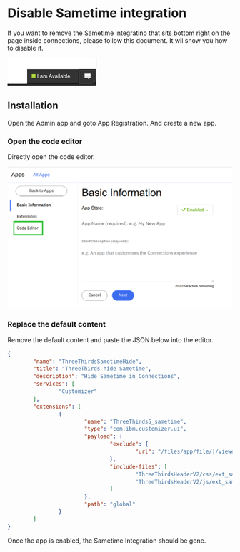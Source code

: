 # Disable Sametime integration

If you want to remove the Sametime integratino that sits bottom right on the page inside connections, please follow this document. It wil show you how to disable it.

![Sametime Integration](/assets/images/extensions/disable-sametime.png)

## Installation

Open the Admin app and goto App Registration. And create a new app.

### Open the code editor

Directly open the code editor.

![Code editor](/assets/images/extensions/appreg-code-editor.png)

### Replace the default content

Remove the default content and paste the JSON below into the editor.

```json
{
        "name": "ThreeThirdsSametimeHide",
        "title": "ThreeThirds hide Sametime",
        "description": "Hide Sametime in Connections",
        "services": [
                "Customizer"
        ],
        "extensions": [
                {
                        "name": "ThreeThirds5_sametime",
                        "type": "com.ibm.customizer.ui",
                        "payload": {
                                "exclude": {
                                        "url": "/files/app/file/|/viewer/|/mobileAdmin/"
                                },
                                "include-files": [
                                        "ThreeThirdsHeaderV2/css/ext_sametime.css",
                                        "ThreeThirdsHeaderV2/js/ext_sametime.js"
                                ]
                        },
                        "path": "global"
                }
        ]
}
```

Once the app is enabled, the Sametime Integration should be gone.
